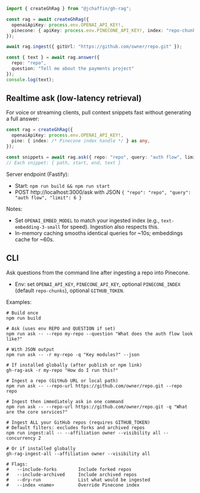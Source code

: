 ```ts
import { createGhRag } from "@jchaffin/gh-rag";

const rag = await createGhRag({
  openaiApiKey: process.env.OPENAI_API_KEY!,
  pinecone: { apiKey: process.env.PINECONE_API_KEY!, index: "repo-chunks" },
});

await rag.ingest({ gitUrl: "https://github.com/owner/repo.git" });

const { text } = await rag.answer({
  repo: "repo",
  question: "Tell me about the payments project"
});
console.log(text);
```

## Realtime ask (low-latency retrieval)

For voice or streaming clients, pull context snippets fast without generating a full answer:

```ts
const rag = createGhRag({
  openaiApiKey: process.env.OPENAI_API_KEY!,
  pine: { index: /* Pinecone index handle */ } as any,
});

const snippets = await rag.ask({ repo: "repo", query: "auth flow", limit: 6 });
// Each snippet: { path, start, end, text }
```

Server endpoint (Fastify):
- Start: `npm run build && npm run start`
- POST http://localhost:3000/ask with JSON `{ "repo": "repo", "query": "auth flow", "limit": 6 }`

Notes:
- Set `OPENAI_EMBED_MODEL` to match your ingested index (e.g., `text-embedding-3-small` for speed). Ingestion also respects this.
- In-memory caching smooths identical queries for ~10s; embeddings cache for ~60s.

## CLI

Ask questions from the command line after ingesting a repo into Pinecone.

- Env: set `OPENAI_API_KEY`, `PINECONE_API_KEY`, optional `PINECONE_INDEX` (default `repo-chunks`), optional `GITHUB_TOKEN`.

Examples:

```
# Build once
npm run build

# Ask (uses env REPO and QUESTION if set)
npm run ask -- --repo my-repo --question "What does the auth flow look like?"

# With JSON output
npm run ask -- -r my-repo -q "Key modules?" --json

# If installed globally (after publish or npm link)
gh-rag-ask -r my-repo "How do I run this?"

# Ingest a repo (GitHub URL or local path)
npm run ask -- --repo-url https://github.com/owner/repo.git --repo repo

# Ingest then immediately ask in one command
npm run ask -- --repo-url https://github.com/owner/repo.git -q "What are the core services?"

# Ingest ALL your GitHub repos (requires GITHUB_TOKEN)
# Default filters: excludes forks and archived repos
npm run ingest:all -- --affiliation owner --visibility all --concurrency 2

# Or if installed globally
gh-rag-ingest-all --affiliation owner --visibility all

# Flags:
#   --include-forks        Include forked repos
#   --include-archived     Include archived repos
#   --dry-run              List what would be ingested
#   --index <name>         Override Pinecone index
```
